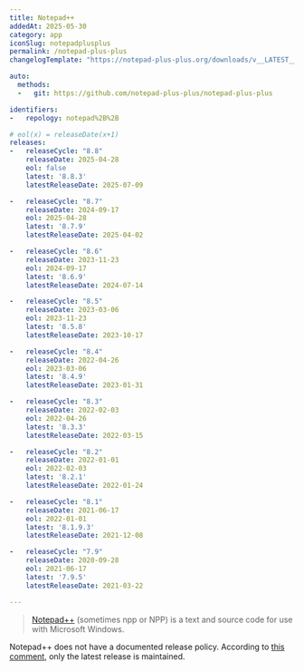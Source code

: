 ```yaml
---
title: Notepad++
addedAt: 2025-05-30
category: app
iconSlug: notepadplusplus
permalink: /notepad-plus-plus
changelogTemplate: "https://notepad-plus-plus.org/downloads/v__LATEST__/"

auto:
  methods:
  -   git: https://github.com/notepad-plus-plus/notepad-plus-plus

identifiers:
-   repology: notepad%2B%2B

# eol(x) = releaseDate(x+1)
releases:
-   releaseCycle: "8.8"
    releaseDate: 2025-04-28
    eol: false
    latest: '8.8.3'
    latestReleaseDate: 2025-07-09

-   releaseCycle: "8.7"
    releaseDate: 2024-09-17
    eol: 2025-04-28
    latest: '8.7.9'
    latestReleaseDate: 2025-04-02

-   releaseCycle: "8.6"
    releaseDate: 2023-11-23
    eol: 2024-09-17
    latest: '8.6.9'
    latestReleaseDate: 2024-07-14

-   releaseCycle: "8.5"
    releaseDate: 2023-03-06
    eol: 2023-11-23
    latest: '8.5.8'
    latestReleaseDate: 2023-10-17

-   releaseCycle: "8.4"
    releaseDate: 2022-04-26
    eol: 2023-03-06
    latest: '8.4.9'
    latestReleaseDate: 2023-01-31

-   releaseCycle: "8.3"
    releaseDate: 2022-02-03
    eol: 2022-04-26
    latest: '8.3.3'
    latestReleaseDate: 2022-03-15

-   releaseCycle: "8.2"
    releaseDate: 2022-01-01
    eol: 2022-02-03
    latest: '8.2.1'
    latestReleaseDate: 2022-01-24

-   releaseCycle: "8.1"
    releaseDate: 2021-06-17
    eol: 2022-01-01
    latest: '8.1.9.3'
    latestReleaseDate: 2021-12-08

-   releaseCycle: "7.9"
    releaseDate: 2020-09-28
    eol: 2021-06-17
    latest: '7.9.5'
    latestReleaseDate: 2021-03-22

---
```


> [Notepad++](https://notepad-plus-plus.org) (sometimes npp or NPP) is a text and source code for use with Microsoft Windows.

Notepad++ does not have a documented release policy.
According to [this comment](https://community.notepad-plus-plus.org/post/88471), only the latest release is maintained.
